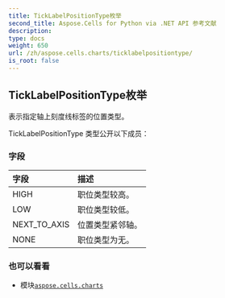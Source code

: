 ```yaml
---
title: TickLabelPositionType枚举
second_title: Aspose.Cells for Python via .NET API 参考文献
description:
type: docs
weight: 650
url: /zh/aspose.cells.charts/ticklabelpositiontype/
is_root: false
---
```

## TickLabelPositionType枚举
表示指定轴上刻度线标签的位置类型。



TickLabelPositionType 类型公开以下成员：

### 字段
|字段|描述|
| :- | :- |
| HIGH |职位类型较高。|
| LOW |职位类型较低。|
| NEXT_TO_AXIS |位置类型紧邻轴。|
| NONE |职位类型为无。|



### 也可以看看
* 模块[`aspose.cells.charts`](..)
